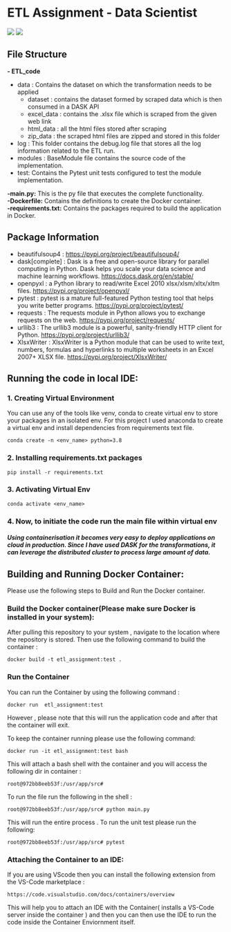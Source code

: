 # ETL Assignment - Data Scientist 
![](https://img.shields.io/badge/-Python-informational?logo=Python&color=9F9393) ![](https://img.shields.io/badge/docker-BLUE)

## File Structure

**- ETL_code**
- data : Contains the dataset on which the transformation needs to be applied
    - dataset : contains the dataset formed by scraped data which is then consumed in a DASK API 
    - excel_data : contains the .xlsx file which is scraped from the given web link
    - html_data : all the html files stored after scraping
    - zip_data : the scraped html files are zipped and stored in this folder
- log : This folder contains the debug.log file that stores all the log information related to the ETL run.
- modules : BaseModule file contains the source code of the implementation.
- test: Contains the Pytest unit tests configured to test the module implementation. 

**-main.py:** This is the py file that executes the complete functionality.  
**-Dockerfile:** Contains the definitions to create the Docker container.  
**-requirements.txt:** Contains the packages required to build the application in Docker.  

## Package Information 
- beautifulsoup4 : https://pypi.org/project/beautifulsoup4/ 
- dask[complete] : Dask is a free and open-source library for parallel computing in Python. Dask helps you scale your data science and machine learning workflows. https://docs.dask.org/en/stable/ 
- openpyxl : a Python library to read/write Excel 2010 xlsx/xlsm/xltx/xltm files. https://pypi.org/project/openpyxl/ 
- pytest : pytest is a mature full-featured Python testing tool that helps you write better programs. https://pypi.org/project/pytest/ 
- requests : The requests module in Python allows you to exchange requests on the web. https://pypi.org/project/requests/ 
- urllib3 : The urllib3 module is a powerful, sanity-friendly HTTP client for Python. https://pypi.org/project/urllib3/ 
- XlsxWriter : XlsxWriter is a Python module that can be used to write text, numbers, formulas and hyperlinks to multiple worksheets in an Excel 2007+ XLSX file. https://pypi.org/project/XlsxWriter/ 

## Running the code in local IDE:
### 1. Creating Virtual Environment 
You can use any of the tools like venv, conda to create virtual env to store your packages in an isolated env. For this project I used anaconda to create a virtual env and install dependencies from requirements text file. 
```
conda create -n <env_name> python=3.8
```
### 2. Installing requirements.txt packages 
```
pip install -r requirements.txt
```
### 3. Activating Virtual Env
```
conda activate <env_name>
```
### 4. Now, to initiate the code run the main file within virtual env

#### _Using containerisation it becomes very easy to deploy applications on cloud in production. Since I have used DASK for the transformations, it can leverage the distributed cluster to process large amount of data._ 

## Building and Running Docker Container:
Please use the following steps to Build and Run the Docker container.
### Build the Docker container(Please make sure Docker is installed in your system):
After pulling this repository to your system , navigate to the location where the repository is stored.
Then use the following command to build the container :
```
docker build -t etl_assignment:test . 
```

### Run the Container 
You can run the Container by using the following command :
```
docker run  etl_assignment:test
```
However , please note that this will run the application code and after that the container will exit.

To keep the container running please use the following command:
```
docker run -it etl_assignment:test bash
```
This will attach a bash shell with the container and you will access the following dir in container :
```
root@972bb8eeb53f:/usr/app/src# 
```

To run the file run the following in the shell : 
```
root@972bb8eeb53f:/usr/app/src# python main.py
```
This will run the entire process . 
To run the unit test please run the following:
```
root@972bb8eeb53f:/usr/app/src# pytest
```

### Attaching the Container to an IDE:

If you are using VScode then you can install the following extension from the VS-Code marketplace :
```
https://code.visualstudio.com/docs/containers/overview
```
This will help you to attach an IDE with the Container( installs a VS-Code server inside the container ) and then you can then use the IDE to run the code inside the Container Enviornment itself.
